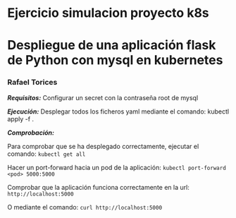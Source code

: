 # Ejercicio simulacion proyecto k8s
# Despliegue de una aplicación flask de Python con mysql en kubernetes
### Rafael Torices

**_Requisitos:_**
Configurar un secret con la contraseña root de mysql

**_Ejecución:_**
Desplegar todos los ficheros yaml mediante el comando:
kubectl apply -f .

**_Comprobación:_**

Para comprobar que se ha desplegado correctamente, ejecutar el comando:
`kubectl get all`


Hacer un port-forward hacia un pod de la aplicación:
`kubectl port-forward <pod> 5000:5000`


Comprobar que la aplicación funciona correctamente en la url:
`http://localhost:5000`


O mediante el comando:
`curl http://localhost:5000`




